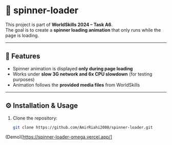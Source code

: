# 🎨 spinner-loader

This project is part of **WorldSkills 2024 – Task A6**.  
The goal is to create a **spinner loading animation** that only runs while the page is loading.

---

## 🚀 Features
- Spinner animation is displayed **only during page loading**
- Works under **slow 3G network and 6x CPU slowdown** (for testing purposes)
- Animation follows the **provided media files** from WorldSkills

---

## ⚙️ Installation & Usage
1. Clone the repository:
   ```bash
   git clone https://github.com/AmirRiahi2008/spinner-loader.git

(Demo)[https://spinner-loader-omega.vercel.app/]
